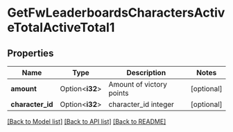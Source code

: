 # GetFwLeaderboardsCharactersActiveTotalActiveTotal1

## Properties

Name | Type | Description | Notes
------------ | ------------- | ------------- | -------------
**amount** | Option<**i32**> | Amount of victory points | [optional]
**character_id** | Option<**i32**> | character_id integer | [optional]

[[Back to Model list]](../README.md#documentation-for-models) [[Back to API list]](../README.md#documentation-for-api-endpoints) [[Back to README]](../README.md)


